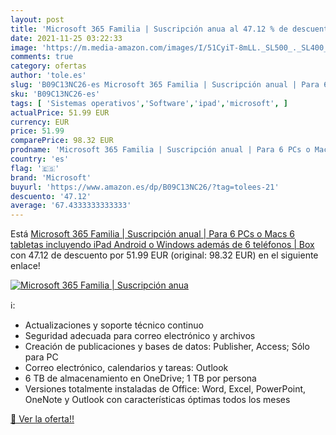 ```yaml
---
layout: post
title: 'Microsoft 365 Familia | Suscripción anua al 47.12 % de descuento'
date: 2021-11-25 03:22:33
image: 'https://m.media-amazon.com/images/I/51CyiT-8mLL._SL500_._SL400_.jpg'
comments: true
category: ofertas
author: 'tole.es'
slug: 'B09C13NC26-es Microsoft 365 Familia | Suscripción anual | Para 6 PCs o...'
sku: 'B09C13NC26-es'
tags: [ 'Sistemas operativos','Software','ipad','microsoft', ]
actualPrice: 51.99 EUR
currency: EUR
price: 51.99
comparePrice: 98.32 EUR
prodname: 'Microsoft 365 Familia | Suscripción anual | Para 6 PCs o Macs  6 tabletas incluyendo iPad  Android  o Windows  además de 6 teléfonos | Box'
country: 'es'
flag: '🇪🇸'
brand: 'Microsoft'
buyurl: 'https://www.amazon.es/dp/B09C13NC26/?tag=tolees-21'
descuento: '47.12'
average: '67.4333333333333'
---
```


Está [Microsoft 365 Familia | Suscripción anual | Para 6 PCs o Macs  6 tabletas incluyendo iPad  Android  o Windows  además de 6 teléfonos | Box](https://www.amazon.es/dp/B09C13NC26/?tag=tolees-21) con 47.12 de descuento por 51.99 EUR (original: 98.32 EUR) en el siguiente enlace!

[![Microsoft 365 Familia | Suscripción anua](https://m.media-amazon.com/images/I/51CyiT-8mLL._SL500_._SL400_.jpg)](https://www.amazon.es/dp/B09C13NC26/?tag=tolees-21)

ℹ️:

- Actualizaciones y soporte técnico continuo
- Seguridad adecuada para correo electrónico y archivos
- Creación de publicaciones y bases de datos: Publisher, Access; Sólo para PC
- Correo electrónico, calendarios y tareas: Outlook
- 6 TB de almacenamiento en OneDrive; 1 TB por persona
- Versiones totalmente instaladas de Office: Word, Excel, PowerPoint, OneNote y Outlook con características óptimas todos los meses

[🛒 Ver la oferta!!](https://www.amazon.es/dp/B09C13NC26/?tag=tolees-21)
